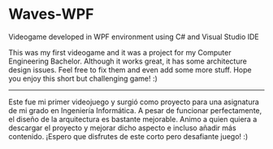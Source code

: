 # Waves-WPF
Videogame developed in WPF environment using C# and Visual Studio IDE

This was my first videogame and it was a project for my Computer Engineering Bachelor.
Although it works great, it has some architecture design issues. 
Feel free to fix them and even add some more stuff.
Hope you enjoy this short but challenging game! :)

--------------------------------------------------------------------------------------

Este fue mi primer videojuego y surgió como proyecto para una asignatura de mi grado en Ingeniería Informática.
A pesar de funcionar perfectamente, el diseño de la arquitectura es bastante mejorable.
Animo a quien quiera a descargar el proyecto y mejorar dicho aspecto e incluso añadir más contenido.
¡Espero que disfrutes de este corto pero desafiante juego! :)
